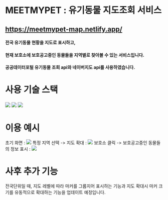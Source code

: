 # MEETMYPET : 유기동물 지도조회 서비스
## https://meetmypet-map.netlify.app/
#### 전국 유기동물 현황을 지도로 표시하고,
#### 현재 보호소에 보호공고중인 동물들을 지역별로 찾아볼 수 있는 서비스입니다.
#### 공공데이터포털 유기동물 조회 api와 네이버지도 api를 사용하였습니다.
# 사용 기술 스택
### <img src="https://img.shields.io/badge/react-61DAFB?style=for-the-badge&logo=react&logoColor=black"> <img src="https://img.shields.io/badge/javascript-F7DF1E?style=for-the-badge&logo=javascript&logoColor=black"> <img src="https://img.shields.io/badge/bootstrap-7952B3?style=for-the-badge&logo=bootstrap&logoColor=white">
# 이용 예시
초기 화면 :
<img src="https://user-images.githubusercontent.com/87300419/215414178-05a7053f-8513-4892-93ca-2e7002c3bfe3.png">
특정 지역 선택 -> 지도 확대 :
<img src="https://user-images.githubusercontent.com/87300419/215414721-395d76de-0512-46a5-8bfb-69f08204ad5c.png">
보호소 클릭 -> 보호공고중인 동물들의 정보 표시 :
<img src="https://user-images.githubusercontent.com/87300419/215415086-6a3777b0-2448-4aeb-b8b0-f341388c5d28.png">
# 사후 추가 기능
전국단위일 때, 지도 레벨에 따라 마커를 그룹지어 표시하는 기능과 지도 확대시 마커 크기를 유동적으로 확대하는 기능을 업데이트 예정입니다.
